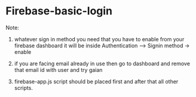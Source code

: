# Firebase-basic-login
Note: 
1) whatever sign in method you need that you have to enable from your firebase dashboard it will be inside Authentication --> Signin method -> enable 

2) if you are facing email already in use then go to dashboard and remove that email id with user and try gaian

3) firebase-app.js script should be placed first and after that all other scripts.
